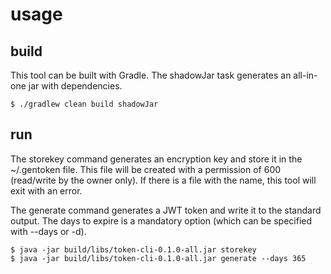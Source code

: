 # usage

## build

This tool can be built with Gradle.
The shadowJar task generates an all-in-one jar with dependencies.

```
$ ./gradlew clean build shadowJar
```

## run

The storekey command generates an encryption key and store it in the ~/.gentoken file.
This file will be created with a permission of 600 (read/write by the owner only).
If there is a file with the name, this tool will exit with an error.

The generate command generates a JWT token and write it to the standard output.
The days to expire is a mandatory option (which can be specified with --days or -d).

```
$ java -jar build/libs/token-cli-0.1.0-all.jar storekey
$ java -jar build/libs/token-cli-0.1.0-all.jar generate --days 365
```
